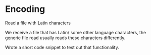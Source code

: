 # Encoding
Read a file with Latin characters

We receive a file that has Latin/ some other language characters, the generic file read usually reads these characters differently.

Wrote a short code snippet to test out that functionality.

